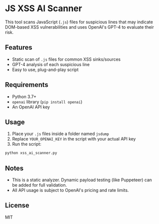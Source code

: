 # JS XSS AI Scanner

This tool scans JavaScript (`.js`) files for suspicious lines that may indicate DOM-based XSS vulnerabilities and uses OpenAI's GPT-4 to evaluate their risk.

## Features
- Static scan of `.js` files for common XSS sinks/sources
- GPT-4 analysis of each suspicious line
- Easy to use, plug-and-play script

## Requirements
- Python 3.7+
- `openai` library (`pip install openai`)
- An OpenAI API key

## Usage

1. Place your `.js` files inside a folder named `jsdump`
2. Replace `YOUR_OPENAI_KEY` in the script with your actual API key
3. Run the script:

```bash
python xss_ai_scanner.py
```

## Notes
- This is a static analyzer. Dynamic payload testing (like Puppeteer) can be added for full validation.
- All API usage is subject to OpenAI's pricing and rate limits.

## License
MIT
